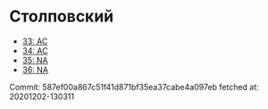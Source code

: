 # Столповский
- [33: AC](33.md)
- [34: AC](34.md)
- [35: NA](35.md)
- [36: NA](36.md)

Commit: 587ef00a867c51f41d871bf35ea37cabe4a097eb
 fetched at: 20201202-130311
